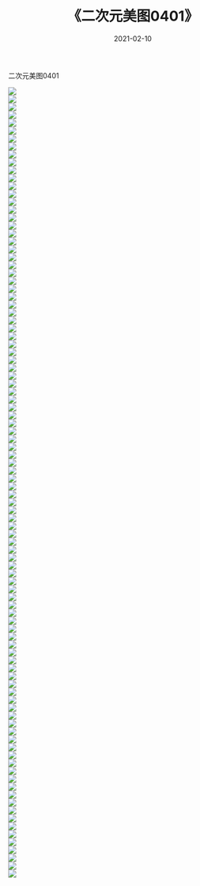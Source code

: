 ﻿---
layout: post
title:  《二次元美图0401》
date:   2021-02-10
img: http://imgx.orgx.ga/二次元/2021/二次元美图0401/000.jpg
categories: [美女, 清纯, 唯美]
---

二次元美图0401

 ![](http://imgx.orgx.ga/二次元/2021/二次元美图0401/001.jpg) <br>![](http://imgx.orgx.ga/二次元/2021/二次元美图0401/002.jpg) <br>![](http://imgx.orgx.ga/二次元/2021/二次元美图0401/003.jpg) <br>![](http://imgx.orgx.ga/二次元/2021/二次元美图0401/004.jpg) <br>![](http://imgx.orgx.ga/二次元/2021/二次元美图0401/005.jpg) <br>![](http://imgx.orgx.ga/二次元/2021/二次元美图0401/006.jpg) <br>![](http://imgx.orgx.ga/二次元/2021/二次元美图0401/007.jpg) <br>![](http://imgx.orgx.ga/二次元/2021/二次元美图0401/008.jpg) <br>![](http://imgx.orgx.ga/二次元/2021/二次元美图0401/009.jpg) <br>![](http://imgx.orgx.ga/二次元/2021/二次元美图0401/010.jpg) <br>![](http://imgx.orgx.ga/二次元/2021/二次元美图0401/011.jpg) <br>![](http://imgx.orgx.ga/二次元/2021/二次元美图0401/012.jpg) <br>![](http://imgx.orgx.ga/二次元/2021/二次元美图0401/013.jpg) <br>![](http://imgx.orgx.ga/二次元/2021/二次元美图0401/014.jpg) <br>![](http://imgx.orgx.ga/二次元/2021/二次元美图0401/015.jpg) <br>![](http://imgx.orgx.ga/二次元/2021/二次元美图0401/016.jpg) <br>![](http://imgx.orgx.ga/二次元/2021/二次元美图0401/017.jpg) <br>![](http://imgx.orgx.ga/二次元/2021/二次元美图0401/018.jpg) <br>![](http://imgx.orgx.ga/二次元/2021/二次元美图0401/019.jpg) <br>![](http://imgx.orgx.ga/二次元/2021/二次元美图0401/020.jpg) <br>![](http://imgx.orgx.ga/二次元/2021/二次元美图0401/021.jpg) <br>![](http://imgx.orgx.ga/二次元/2021/二次元美图0401/022.jpg) <br>![](http://imgx.orgx.ga/二次元/2021/二次元美图0401/023.jpg) <br>![](http://imgx.orgx.ga/二次元/2021/二次元美图0401/024.jpg) <br>![](http://imgx.orgx.ga/二次元/2021/二次元美图0401/025.jpg) <br>![](http://imgx.orgx.ga/二次元/2021/二次元美图0401/026.jpg) <br>![](http://imgx.orgx.ga/二次元/2021/二次元美图0401/027.jpg) <br>![](http://imgx.orgx.ga/二次元/2021/二次元美图0401/028.jpg) <br>![](http://imgx.orgx.ga/二次元/2021/二次元美图0401/029.jpg) <br>![](http://imgx.orgx.ga/二次元/2021/二次元美图0401/030.jpg) <br>![](http://imgx.orgx.ga/二次元/2021/二次元美图0401/031.jpg) <br>![](http://imgx.orgx.ga/二次元/2021/二次元美图0401/032.jpg) <br>![](http://imgx.orgx.ga/二次元/2021/二次元美图0401/033.jpg) <br>![](http://imgx.orgx.ga/二次元/2021/二次元美图0401/034.jpg) <br>![](http://imgx.orgx.ga/二次元/2021/二次元美图0401/035.jpg) <br>![](http://imgx.orgx.ga/二次元/2021/二次元美图0401/036.jpg) <br>![](http://imgx.orgx.ga/二次元/2021/二次元美图0401/037.jpg) <br>![](http://imgx.orgx.ga/二次元/2021/二次元美图0401/038.jpg) <br>![](http://imgx.orgx.ga/二次元/2021/二次元美图0401/039.jpg) <br>![](http://imgx.orgx.ga/二次元/2021/二次元美图0401/040.jpg) <br>![](http://imgx.orgx.ga/二次元/2021/二次元美图0401/041.jpg) <br>![](http://imgx.orgx.ga/二次元/2021/二次元美图0401/042.jpg) <br>![](http://imgx.orgx.ga/二次元/2021/二次元美图0401/043.jpg) <br>![](http://imgx.orgx.ga/二次元/2021/二次元美图0401/044.jpg) <br>![](http://imgx.orgx.ga/二次元/2021/二次元美图0401/045.jpg) <br>![](http://imgx.orgx.ga/二次元/2021/二次元美图0401/046.jpg) <br>![](http://imgx.orgx.ga/二次元/2021/二次元美图0401/047.jpg) <br>![](http://imgx.orgx.ga/二次元/2021/二次元美图0401/048.jpg) <br>![](http://imgx.orgx.ga/二次元/2021/二次元美图0401/049.jpg) <br>![](http://imgx.orgx.ga/二次元/2021/二次元美图0401/050.jpg) <br>![](http://imgx.orgx.ga/二次元/2021/二次元美图0401/051.jpg) <br>![](http://imgx.orgx.ga/二次元/2021/二次元美图0401/052.jpg) <br>![](http://imgx.orgx.ga/二次元/2021/二次元美图0401/053.jpg) <br>![](http://imgx.orgx.ga/二次元/2021/二次元美图0401/054.jpg) <br>![](http://imgx.orgx.ga/二次元/2021/二次元美图0401/055.jpg) <br>![](http://imgx.orgx.ga/二次元/2021/二次元美图0401/056.jpg) <br>![](http://imgx.orgx.ga/二次元/2021/二次元美图0401/057.jpg) <br>![](http://imgx.orgx.ga/二次元/2021/二次元美图0401/058.jpg) <br>![](http://imgx.orgx.ga/二次元/2021/二次元美图0401/059.jpg) <br>![](http://imgx.orgx.ga/二次元/2021/二次元美图0401/060.jpg) <br>![](http://imgx.orgx.ga/二次元/2021/二次元美图0401/061.jpg) <br>![](http://imgx.orgx.ga/二次元/2021/二次元美图0401/062.jpg) <br>![](http://imgx.orgx.ga/二次元/2021/二次元美图0401/063.jpg) <br>![](http://imgx.orgx.ga/二次元/2021/二次元美图0401/064.jpg) <br>![](http://imgx.orgx.ga/二次元/2021/二次元美图0401/065.jpg) <br>![](http://imgx.orgx.ga/二次元/2021/二次元美图0401/066.jpg) <br>![](http://imgx.orgx.ga/二次元/2021/二次元美图0401/067.jpg) <br>![](http://imgx.orgx.ga/二次元/2021/二次元美图0401/068.jpg) <br>![](http://imgx.orgx.ga/二次元/2021/二次元美图0401/069.jpg) <br>![](http://imgx.orgx.ga/二次元/2021/二次元美图0401/070.jpg) <br>![](http://imgx.orgx.ga/二次元/2021/二次元美图0401/071.jpg) <br>![](http://imgx.orgx.ga/二次元/2021/二次元美图0401/072.jpg) <br>![](http://imgx.orgx.ga/二次元/2021/二次元美图0401/073.jpg) <br>![](http://imgx.orgx.ga/二次元/2021/二次元美图0401/074.jpg) <br>![](http://imgx.orgx.ga/二次元/2021/二次元美图0401/075.jpg) <br>![](http://imgx.orgx.ga/二次元/2021/二次元美图0401/076.jpg) <br>![](http://imgx.orgx.ga/二次元/2021/二次元美图0401/077.jpg) <br>![](http://imgx.orgx.ga/二次元/2021/二次元美图0401/078.jpg) <br>![](http://imgx.orgx.ga/二次元/2021/二次元美图0401/079.jpg) <br>![](http://imgx.orgx.ga/二次元/2021/二次元美图0401/080.jpg) <br>![](http://imgx.orgx.ga/二次元/2021/二次元美图0401/081.jpg) <br>![](http://imgx.orgx.ga/二次元/2021/二次元美图0401/082.jpg) <br>![](http://imgx.orgx.ga/二次元/2021/二次元美图0401/083.jpg) <br>![](http://imgx.orgx.ga/二次元/2021/二次元美图0401/084.jpg) <br>![](http://imgx.orgx.ga/二次元/2021/二次元美图0401/085.jpg) <br>![](http://imgx.orgx.ga/二次元/2021/二次元美图0401/086.jpg) <br>![](http://imgx.orgx.ga/二次元/2021/二次元美图0401/087.jpg) <br>![](http://imgx.orgx.ga/二次元/2021/二次元美图0401/088.jpg) <br>![](http://imgx.orgx.ga/二次元/2021/二次元美图0401/089.jpg) <br>![](http://imgx.orgx.ga/二次元/2021/二次元美图0401/090.jpg) <br>![](http://imgx.orgx.ga/二次元/2021/二次元美图0401/091.jpg) <br>![](http://imgx.orgx.ga/二次元/2021/二次元美图0401/092.jpg) <br>![](http://imgx.orgx.ga/二次元/2021/二次元美图0401/093.jpg) <br>![](http://imgx.orgx.ga/二次元/2021/二次元美图0401/094.jpg) <br>![](http://imgx.orgx.ga/二次元/2021/二次元美图0401/095.jpg) <br>![](http://imgx.orgx.ga/二次元/2021/二次元美图0401/096.jpg) <br>![](http://imgx.orgx.ga/二次元/2021/二次元美图0401/097.jpg) <br>![](http://imgx.orgx.ga/二次元/2021/二次元美图0401/098.jpg) <br>![](http://imgx.orgx.ga/二次元/2021/二次元美图0401/099.jpg) <br>![](http://imgx.orgx.ga/二次元/2021/二次元美图0401/100.jpg) <br>
